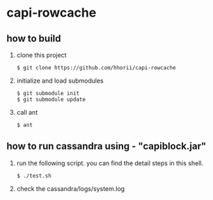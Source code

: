 # capi-rowcache

## how to build

1. clone this project

	```
	$ git clone https://github.com/hhorii/capi-rowcache
	```

2. initialize and load submodules

	```
	$ git submodule init
	$ git submodule update
	```

3. call ant

	```
	$ ant
	```
	
## how to run cassandra using - "capiblock.jar"

1. run the following script. you can find the detail steps in this shell.

	```
	$ ./test.sh
	```

2. check the cassandra/logs/system.log

